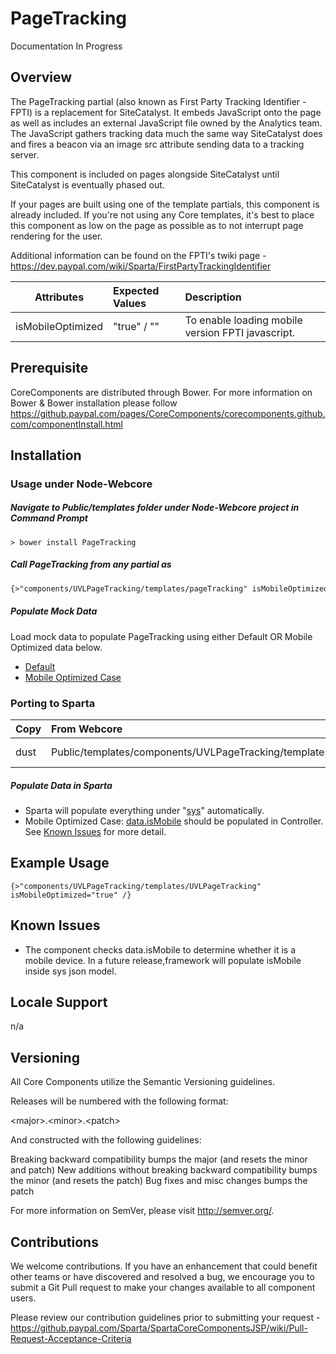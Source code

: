 # PageTracking
Documentation In Progress

## Overview
The PageTracking partial (also known as First Party Tracking Identifier - FPTI) is a replacement for SiteCatalyst.  It embeds JavaScript onto the page as well as includes an external JavaScript file owned by the Analytics team.  The JavaScript gathers tracking data much the same way SiteCatalyst does and fires a beacon via an image src attribute sending data to a tracking server.

This component is included on pages alongside SiteCatalyst until SiteCatalyst is eventually phased out.

If your pages are built using one of the template partials, this component is already included.  If you're not using any Core templates, it's best to place this component as  low on the page as possible as to not interrupt page rendering for the user.

Additional information can be found on the FPTI's twiki page - https://dev.paypal.com/wiki/Sparta/FirstPartyTrackingIdentifier

| Attributes          | Expected Values     | Description    																																																					|
| -----------------   |:-----------------   | :------------------------------------------------|
| isMobileOptimized   | "true" / "" 			    | To enable loading mobile version FPTI javascript.

## Prerequisite
CoreComponents are distributed through Bower. For more information on Bower & Bower installation please follow https://github.paypal.com/pages/CoreComponents/corecomponents.github.com/componentInstall.html

## Installation
### Usage under Node-Webcore 
##### Navigate to Public/templates folder under Node-Webcore project in Command Prompt
```
> bower install PageTracking
```
##### Call PageTracking from any partial as 
```html
{>"components/UVLPageTracking/templates/pageTracking" isMobileOptimized="" /}
```

##### Populate Mock Data
Load mock data to populate PageTracking using either Default OR Mobile Optimized data below. 
  * [Default](https://github.paypal.com/CoreComponents/UVLPageTracking/blob/master/mock/data/default.json)
  * [Mobile Optimized Case](https://github.paypal.com/CoreComponents/UVLPageTracking/blob/master/mock/data/pageTrackingMobileOptimized.json)

### Porting to Sparta
| Copy              | From Webcore                                      | To Sparta      																																|
| ----------------- |:-------------------------------------------       | :-----------------------------------------------------------------------------|
| dust				      | Public/templates/components/UVLPageTracking/templates| webapp/WEB-INF/tmpl/dust/components/UVLPageTracking/templates/										|

##### Populate Data in Sparta
  * Sparta will populate everything under "[sys](https://github.paypal.com/CoreComponents/UVLPageTracking/blob/master/mock/data/pageTrackingMobileOptimized.json#L5)" automatically.
  * Mobile Optimized Case: [data.isMobile](https://github.paypal.com/CoreComponents/UVLPageTracking/blob/master/mock/data/pageTrackingMobileOptimized.json#L3) should be populated in Controller. See [Known Issues](#known-issues) for more detail. 

## Example Usage
```dust
{>"components/UVLPageTracking/templates/UVLPageTracking" isMobileOptimized="true" /}
```

## Known Issues
  * The component checks data.isMobile to determine whether it is a mobile device. In a future release,framework will populate isMobile inside sys json model.

## Locale Support
n/a

## Versioning
All Core Components utilize the Semantic Versioning guidelines.

Releases will be numbered with the following format:

&lt;major&gt;.&lt;minor&gt;.&lt;patch&gt;

And constructed with the following guidelines:

Breaking backward compatibility bumps the major (and resets the minor and patch)
New additions without breaking backward compatibility bumps the minor (and resets the patch)
Bug fixes and misc changes bumps the patch

For more information on SemVer, please visit http://semver.org/.

## Contributions
We welcome contributions. If you have an enhancement that could benefit other teams or have discovered and resolved a bug, we encourage you to submit a Git Pull request to make your changes available to all component users.

Please review our contribution guidelines prior to submitting your request - https://github.paypal.com/Sparta/SpartaCoreComponentsJSP/wiki/Pull-Request-Acceptance-Criteria
